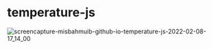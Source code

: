 # temperature-js

![screencapture-misbahmuib-github-io-temperature-js-2022-02-08-17_14_00](https://user-images.githubusercontent.com/45326654/152976291-65aefe4f-feed-4c14-8739-6838218b05a7.png)

